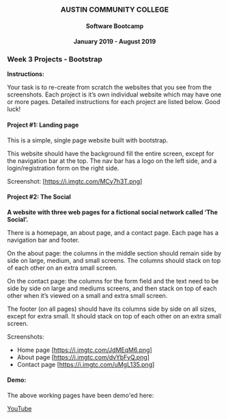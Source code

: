 <center>

### AUSTIN COMMUNITY COLLEGE 
#### Software Bootcamp
#### January 2019 - August 2019

</center>

### Week 3 Projects - Bootstrap

**Instructions:**

Your task is to re-create from scratch the websites that you see from the screenshots. Each project is it’s own individual website which may have one or more pages. Detailed instructions for each project are listed below. Good luck!

#### Project #1: Landing page

This is a simple, single page website built with bootstrap.

This website should have the background fill the entire screen, except for the navigation bar at the top. The nav bar has a logo on the left side, and a login/registration form on the right side.

Screenshot: [https://i.imgtc.com/MCy7h3T.png]

#### Project #2: The Social

**A website with three web pages for a fictional social network called ‘The Social’.**

There is a homepage, an about page, and a contact page. Each page has a navigation bar and footer.

On the about page: the columns in the middle section should remain side by side on large, medium, and small screens. The columns should stack on top of each other on an extra small screen.

On the contact page: the columns for the form field and the text need to be side by side on large and mediums screens, and then stack on top of each other when it’s viewed on a small and extra small screen.

The footer (on all pages) should have its columns side by side on all sizes, except for extra small. It should stack on top of each other on an extra small screen.

Screenshots:
* Home page [https://i.imgtc.com/JdMEqM6.png]
* About page [https://i.imgtc.com/dvYbFyQ.png]
* Contact page [https://i.imgtc.com/uMgL135.png]

#### Demo:

The above working pages have been demo'ed here:

[YouTube](https://youtu.be/c99-BL8ow-E)
